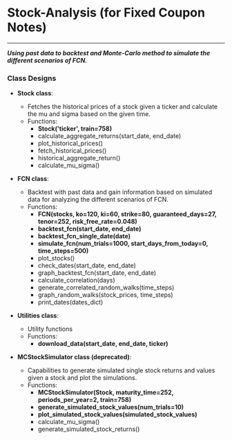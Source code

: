 # Stock-Analysis (for Fixed Coupon Notes)
---
***Using past data to backtest and Monte-Carlo method to simulate the different scenarios of FCN.***
### Class Designs
 - **Stock class**:
   - Fetches the historical prices of a stock given a ticker and calculate the mu and sigma based on the given time.
   - Functions:
     - **Stock('ticker', train=758)**
     - calculate_aggregate_returns(start_date, end_date)
     - plot_historical_prices()
     - fetch_historical_prices()
     - historical_aggregate_return()
     - calculate_mu_sigma()

 - **FCN class**:
   - Backtest with past data and gain information based on simulated data for analyzing the different scenarios of FCN.
   - Functions:
      - **FCN(stocks, ko=120, ki=60, strike=80, guaranteed_days=27, tenor=252, risk_free_rate=0.048)**
      - **backtest_fcn(start_date, end_date)**
      - **backtest_fcn_single_date(date)**
      - **simulate_fcn(num_trials=1000, start_days_from_today=0, time_steps=500)**
      - plot_stocks()
      - check_dates(start_date, end_date)
      - graph_backtest_fcn(start_date, end_date)
      - calculate_correlation(days)
      - generate_correlated_random_walks(time_steps)
      - graph_random_walks(stock_prices, time_steps)
      - print_dates(dates_dict)

 - **Utilities class**:
   - Utility functions
   - Functions:
     - **download_data(start_date, end_date, ticker)**

 - **MCStockSimulator class (deprecated)**:
   - Capabilities to generate simulated single stock returns and values given a stock and plot the simulations.
   - Functions:
     - **MCStockSimulator(Stock, maturity_time=252, periods_per_year=2, train=758)**
     - **generate_simulated_stock_values(num_trials=10)**
     - **plot_simulated_stock_values(simulated_stock_values)**
     - calculate_mu_sigma()
     - generate_simulated_stock_returns()
